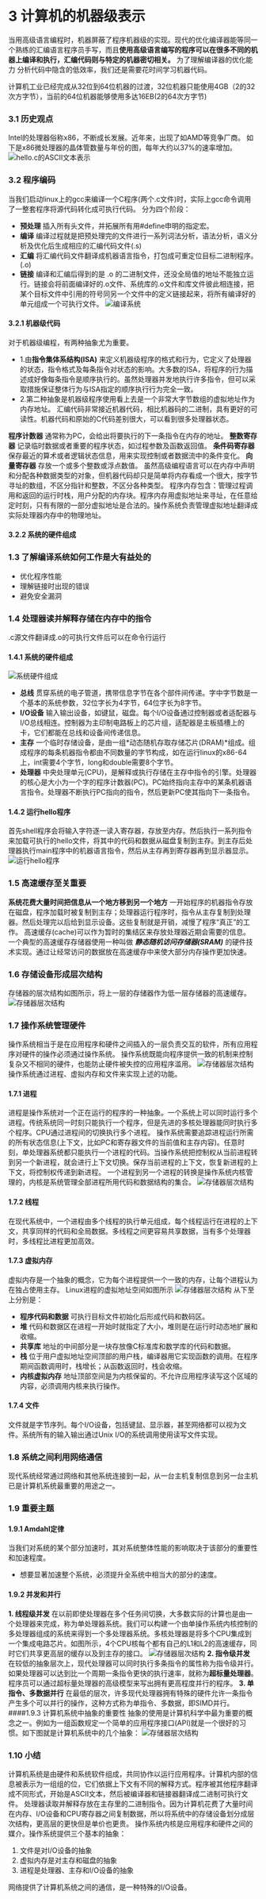 # 3 计算机的机器级表示
当用高级语言编程时，机器屏蔽了程序机器级的实现。现代的优化编译器能等同一个熟练的汇编语言程序员手写，而且**使用高级语言编写的程序可以在很多不同的机器上编译和执行，汇编代码则与特定的机器密切相关。**
为了理解编译器的优化能力 分析代码中隐含的低效率，我们还是需要花时间学习机器代码。

计算机工业已经完成从32位到64位机器的过渡，32位机器只能使用4GB（2的32次方字节），当前的64位机器能够使用多达16EB(2的64次方字节)
### 3.1 历史观点
  Intel的处理器俗称x86，不断成长发展。近年来，出现了如AMD等竞争厂商。
如下是x86微处理器的晶体管数量与年份的图，每年大约以37%的速率增加。
![hello.c的ASCII文本表示](1.jpg)


### 3.2 程序编码
当我们启动linux上的gcc来编译一个C程序(两个.c文件)时，实际上gcc命令调用了一整套程序将源代码转化成可执行代码。
分为四个阶段：
- **预处理**   插入所有头文件，并拓展所有用#define申明的指定宏。
- **编译**     编译过程就是把预处理完的文件进行一系列词法分析，语法分析，语义分析及优化后生成相应的汇编代码文件(.s)
- **汇编**     将汇编代码文件翻译成机器语言指令，打包成可重定位目标二进制程序。(.o)
- **链接**     编译和汇编后得到的是 .o 的二进制文件，还没全局值的地址不能独立运行。链接会将前面编译好的.o文件、系统库的.o文件和库文件彼此相连接，把某个目标文件中引用的符号同另一个文件中的定义链接起来，将所有编译好的单元组成一个可执行文件。
 ![编译系统](2.jpg)
#### 3.2.1 机器级代码
对于机器级编程，有两种抽象尤为重要。
- 1.由**指令集体系结构(ISA)** 来定义机器级程序的格式和行为，它定义了处理器的状态，指令格式及每条指令对状态的影响。大多数的ISA，将程序的行为描述成好像每条指令是顺序执行的。虽然处理器并发地执行许多指令，但可以采取措施保证整体行为与ISA指定的顺序执行行为完全一致。
- 2.第二种抽象是机器级程序使用看上去是一个非常大字节数组的虚拟地址作为内存地址。
  汇编代码非常接近机器代码，相比机器码的二进制，具有更好的可读性。机器代码和原始的C代码差别很大，可以看到很多处理器状态。
 
**程序计数器** 通常称为PC，会给出将要执行的下一条指令在内存的地址。
 **整数寄存器** 记录临时数据或者重要的程序状态，如过程参数及函数返回值。
 **条件码寄存器** 保存最近的算术或者逻辑状态信息，用来实现控制或者数据流中的条件变化。
 **向量寄存器** 存放一个或多个整数或浮点数值。
 虽然高级编程语言可以在内存中声明和分配各种数据类型的对象，但机器代码却只是简单将内存看成一个很大，按字节寻址的数组，不区分指针和整数，不区分各种类型。
 程序内存包含：管理过程调用和返回的运行时栈，用户分配的内存块。程序内存用虚拟地址来寻址，在任意给定时刻，只有有限的一部分虚拟地址是合法的。操作系统负责管理虚拟地址翻译成实际处理器内存中的物理地址。






#### 3.2.2 系统的硬件组成



### 1.3 了解编译系统如何工作是大有益处的
- 优化程序性能
- 理解链接时出现的错误
- 避免安全漏洞

### 1.4 处理器读并解释存储在内存中的指令
.c源文件翻译成.o的可执行文件后可以在命令行运行
#### 1.4.1 系统的硬件组成
 ![系统硬件组成](3.jpg)
- **总线**  贯穿系统的电子管道，携带信息字节在各个部件间传递。字中字节数是一个基本的系统参数，32位字长为4字节，64位字长为8字节。
- **I/O设备** 输入输出设备，如键鼠，磁盘。每个I/O设备通过控制器或者适配器与I/O总线相连。控制器为主印制电路板上的芯片组，适配器是主板插槽上的卡，它们都能在总线和设备间传递信息。
- **主存**  一个临时存储设备，是由一组*动态随机存取存储芯片(DRAM)*组成。组成程序的每条机器指令都由不同数量的字节构成，如在运行linux的x86-64上，int需要4个字节，long和double需要8个字节。
- **处理器** 中央处理单元(CPU)，是解释或执行存储在主存中指令的引擎。处理器的核心是大小为一个字的程序计数器(PC)。PC始终指向主存中的某条机器语言指令。处理器不断执行PC指向的指令，然后更新PC使其指向下一条指令。
#### 1.4.2 运行hello程序
首先shell程序会将输入字符逐一读入寄存器，存放至内存。然后执行一系列指令来加载可执行的hello文件，将其中的代码和数据从磁盘复制到主存。到主存后处理器执行main程序中的机器语言指令，然后从主存再到寄存器再到显示器显示。
 ![运行hello程序](4.jpg)

### 1.5 高速缓存至关重要
**系统花费大量时间把信息从一个地方移到另一个地方**
一开始程序的机器指令存放在磁盘，程序加载时被复制到主存；处理器运行程序时，指令从主存复制到处理器。然后处理完以后给到显示设备。这些复制就是开销，减慢了程序“真正”的工作。
高速缓存(cache)可以作为暂时的集结区来存放处理器近期会需要的信息。
一个典型的高速缓存存储器使用一种叫做 ***静态随机访问存储器(SRAM)*** 的硬件技术实现。通过让经常访问的数据放在高速缓存中来使大部分内存操作更加快速。

### 1.6 存储设备形成层次结构
存储器的层次结构如图所示，将上一层的存储器作为低一层存储器的高速缓存。
 ![存储器层次结构](5.jpg)

### 1.7 操作系统管理硬件
操作系统相当于是在应用程序和硬件之间插入的一层负责交互的软件，所有应用程序对硬件的操作必须通过操作系统。
操作系统既能向程序提供一致的机制来控制复杂又不相同的硬件，也能防止硬件被失控的应用程序滥用。
 ![存储器层次结构](6.jpg)
操作系统通过进程、虚拟内存和文件来实现上述的功能。
#### 1.7.1 进程
进程是操作系统对一个正在运行的程序的一种抽象。一个系统上可以同时运行多个进程。传统系统同一时刻只能执行一个程序，但是先进的多核处理器能同时执行多个程序。CPU通过进程间的切换执行多个进程。
操作系统需要追踪进程运行所需的所有状态信息(上下文，比如PC和寄存器文件的当前值和主存内容)。任意时刻，单处理器系统都只能执行一个进程的代码。当操作系统把控制权从当前进程转到另一个新进程，就会进行上下文切换。保存当前进程的上下文，恢复新进程的上下文，将控制权传递到新进程。
一个进程到另一个进程的转换是操作系统内核管理的，内核是系统管理全部进程所用代码和数据结构的集合。
 ![存储器层次结构](7.jpg)
#### 1.7.2 线程
 在现代系统中，一个进程由多个线程的执行单元组成，每个线程运行在进程的上下文，共享同样的代码和全局数据。多线程之间更容易共享数据，当有多个处理器时，多线程比进程更加高效。
#### 1.7.3 虚拟内存
虚拟内存是一个抽象的概念，它为每个进程提供一个一致的内存，让每个进程认为在独占使用主存。
Linux进程的虚拟地址空间如图所示
 ![存储器层次结构](8.jpg)
从下至上分别是：
- **程序代码和数据**       可执行目标文件初始化后形成代码和数码区。
- **堆** 代码和数据区在进程一开始时就指定了大小，堆则是在运行时动态地扩展和收缩。
- **共享库** 地址的中间部分是一块存放像C标准库和数学库的代码和数据。
- **栈**  位于用户虚拟地址空间顶部的用户栈，编译器用它实现函数的调用。在程序期间函数调用时，栈增长；从函数返回时，栈会收缩。
- **内核虚拟内存**  地址顶部空间是为内核保留的。不允许应用程序读写这个区域的内容，必须调用内核来执行操作。
#### 1.7.4 文件
文件就是字节序列。每个I/O设备，包括键鼠、显示器，甚至网络都可以视为文件。系统所有的输入输出通过Unix I/O的系统调用使用读写文件实现。

### 1.8 系统之间利用网络通信
现代系统经常通过网络和其他系统连接到一起，从一台主机复制信息到另一台主机已是计算机系统最重要的用途之一。
### 1.9 重要主题
#### 1.9.1 Amdahl定律
当我们对系统的某个部分加速时，其对系统整体性能的影响取决于该部分的重要性和加速程度。
- 想要显著加速整个系统，必须提升全系统中相当大的部分的速度。
#### 1.9.2 并发和并行
**1. 线程级并发**
在以前即使处理器在多个任务间切换，大多数实际的计算也是由一个处理器来完成，称为单处理器系统。我们可以构建一个由单操作系统内核控制的多处理器组成的系统来得到一个多处理器系统。多核处理器是将多个CPU集成到一个集成电路芯片。如图所示，4个CPU核每个都有自己的L1和L2的高速缓存，同时它们共享更高层的缓存以及到主存的接口。
 ![存储器层次结构](9.jpg)
**2. 指令级并发**
在较低的抽象层次上，现代处理器可以同时执行多条指令的属性称为指令级并行。如果处理器可以达到比一个周期一条指令更快的执行速率，就称为**超标量处理器**。程序员可以通过超标量处理器的高级模型来写出拥有更高程度并行的程序。
**3. 单指令、多数据并行**
在最低的层次，许多现代处理器拥有特殊的硬件允许一条指令产生多个可以并行的操作，这种方式称为单指令、多数据，即SIMD并行。
####1.9.3 计算机系统中抽象的重要性
抽象的使用是计算机科学中最为重要的概念之一。例如为一组函数规定一个简单的应用程序接口(API)就是一个很好的习惯。如下图就是计算机系统中的几个抽象：
 ![存储器层次结构](10.jpg)
### 1.10 小结
 计算机系统是由硬件和系统软件组成，共同协作以运行应用程序。计算机内部的信息被表示为一组组的位，它们依据上下文有不同的解释方式。程序被其他程序翻译成不同形式，开始是ASCII文本，然后被编译器和链接器翻译成二进制可执行文件。
 处理器读取并解释存放在主存里的二进制指令。因为计算机花费了大量时间在内存、I/O设备和CPU寄存器之间复制数据，所以将系统中的存储设备划分成层次结构，更高层的更快但是单价也更贵。
 操作系统内核是应用程序和硬件之间的媒介。操作系统提供三个基本的抽象：
   1. 文件是对I/O设备的抽象
   2. 虚拟内存是对主存和磁盘的抽象
   3. 进程是处理器、主存和I/O设备的抽象
   
网络提供了计算机系统之间的通信，是一种特殊的I/O设备。